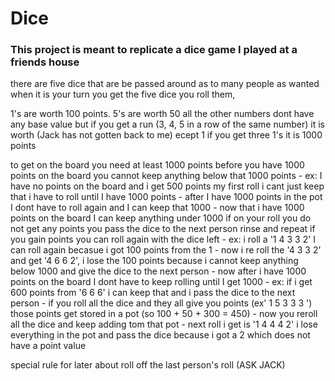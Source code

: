 # Dice
### This project is meant to replicate a dice game I played at a friends house

there are five dice that are be passed around as to many people as wanted
when it is your turn you get the five dice
you roll them,

1's are worth 100 points. 5's are worth 50
all the other numbers dont have any base value but if you get a run (3, 4, 5 in a row of the same number)
it is worth (Jack has not gotten back to me) ecept 1 if you get three 1's it is 1000 points

to get on the board you need at least 1000 points
before you have 1000 points on the board you cannot keep anything below that 1000 points
    - ex: I have no points on the board and i get 500 points my first roll i cant just keep that i have to roll until I have 1000 points
    - after I have 1000 points in the pot I dont have to roll again and I can keep that 1000
    - now that i have 1000 points on the board I can keep anything under 1000
if on your roll you do not get any points you pass the dice to the next person rinse and repeat
if you gain points you can roll again with the dice left
    - ex: i roll a '1 4 3 3 2' I can roll again becasue i got 100 points from the 1
    -  now i re roll the '4 3 3 2' and get '4 6 6 2', i lose the 100 points because i cannot keep anything below 1000 and give the dice to the next person
    -  now after i have 1000 points on the board I dont have to keep rolling until I get 1000
    - ex: if i get 600 points from '6 6 6' i can keep that and i pass the dice to the next person
    -  if you roll all the dice and they all give you points (ex' 1 5 3 3 3 ') those points get stored in a pot (so 100 + 50 + 300 = 450)
    -  now you reroll all the dice and keep adding tom that pot 
    -  next roll i get is '1 4 4 4 2' i lose everything in the pot and pass the dice because i got a 2 which does not have a point value
 
 
 special rule for later about roll off the last person's roll (ASK JACK)